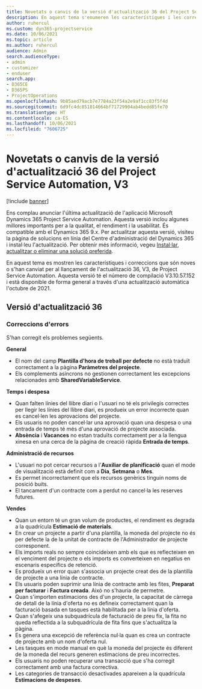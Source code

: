 ```yaml
---
title: Novetats o canvis de la versió d'actualització 36 del Project Service Automation, V3
description: En aquest tema s'enumeren les característiques i les correccions disponibles a la Versió 36 d'actualització Microsoft Dynamics 365 Project Service Automation, V3.
author: ruhercul
ms.custom: dyn365-projectservice
ms.date: 10/06/2021
ms.topic: article
ms.author: ruhercul
audience: Admin
search.audienceType:
- admin
- customizer
- enduser
search.app:
- D365CE
- D365PS
- ProjectOperations
ms.openlocfilehash: 9b85aed79acb7e7784a23f54a2e9af1cc83f5f4d
ms.sourcegitcommit: 6d9fc4dc851814664bf71729904ab4bedd85fe70
ms.translationtype: HT
ms.contentlocale: ca-ES
ms.lasthandoff: 10/06/2021
ms.locfileid: "7606725"
---
```

# <a name="whats-new-or-changed-in-project-service-automation-update-release-36-v3"></a>Novetats o canvis de la versió d'actualització 36 del Project Service Automation, V3

[!include [banner](../includes/psa-now-project-operations.md)]

Ens complau anunciar l'última actualització de l'aplicació Microsoft Dynamics 365 Project Service Automation. Aquesta versió inclou algunes millores importants per a la qualitat, el rendiment i la usabilitat. És compatible amb el Dynamics 365 9.x. Per actualitzar aquesta versió, visiteu la pàgina de solucions en línia del Centre d'administració del Dynamics 365 i instal·leu l'actualització. Per obtenir més informació, vegeu [Instal·lar, actualitzar o eliminar una solució preferida](/power-platform/admin/install-remove-preferred-solution).

En aquest tema es mostren les característiques i correccions que són noves o s'han canviat per al llançament de l'actualització 36, V3, de Project Service Automation. Aquesta versió té el número de compilació V3.10.57.152 i està disponible de forma general a través d'una actualització automàtica l'octubre de 2021.

## <a name="update-release-36"></a>Versió d'actualització 36

### <a name="bug-fixes"></a>Correccions d'errors

S'han corregit els problemes següents.

**General**
- El nom del camp **Plantilla d'hora de treball per defecte** no està traduït correctament a la pàgina **Paràmetres del projecte**.
- Els complements asíncrons no gestionen correctament les excepcions relacionades amb **SharedVariableService**.

**Temps i despesa**
- Quan falten línies del llibre diari o l'usuari no té els privilegis correctes per llegir les línies del llibre diari, es produeix un error incorrecte quan es cancel·len les aprovacions del projecte.
- Els usuaris no poden cancel·lar una aprovació quan una despesa o una entrada de temps té més d'una aprovació de projecte associada.
- **Absència** i **Vacances** no estan traduïts correctament per a la llengua xinesa en una cerca de la pàgina de creació ràpida **Entrada de temps**.

**Administració de recursos**
- L'usuari no pot cercar recursos a l'**Auxiliar de planificació** quan el mode de visualització està definit com a **Dia**, **Setmana** o **Mes**.
- Es permet incorrectament que els recursos genèrics tinguin noms de posició buits. 
- El tancament d'un contracte com a perdut no cancel·la les reserves futures.

**Vendes**
- Quan un entorn té un gran volum de productes, el rendiment es degrada a la quadrícula **Estimació de materials**.
- En crear un projecte a partir d'una plantilla, la moneda del projecte no és per defecte la de la unitat de contracte de l'Administrador de projecte corresponent.
- Els imports reals no sempre coincideixen amb els que es reflecteixen en el venciment del projecte o els imports es converteixen en negatius en escenaris específics de retenció.
- Es produeix un error quan s'associa un projecte creat des de la plantilla de projecte a una línia de contracte.
- Els usuaris poden suprimir una línia de contracte amb les fites, **Preparat per facturar** i **Factura creada**. Això no s'hauria de permetre.
- Quan s'importen estimacions des d'un projecte, la capacitat de càrrega de detall de la línia d'oferta no es defineix correctament quan la facturació basada en tasques està habilitada per a la línia d'oferta.
- Quan s'afegeix una subquadrícula de facturació de preu fix, la fita no queda reflectida a la subquadrícula de fita fins que s'actualitza la pàgina.
- Es genera una excepció de referència nul·la quan es crea un contracte de projecte amb un nom d'oferta nul.
- Les tasques en mode manual en què la moneda del projecte és diferent de la moneda del recurs generen estimacions de preu incorrectes.
- Els usuaris no poden recuperar una transacció que s'ha corregit correctament amb una factura correctiva.
- Les categories de transacció desactivades apareixen a la quadrícula **Estimacions de despeses**.



